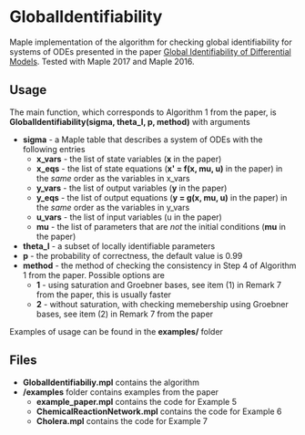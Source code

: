 # GlobalIdentifiability

Maple implementation of the algorithm for checking global identifiability for systems of ODEs presented in the paper [Global Identifiability of Differential Models](https://cs.nyu.edu/~pogudin/global.pdf).
Tested with Maple 2017 and Maple 2016.

## Usage
The main function, which corresponds to Algorithm 1 from the paper, is **GlobalIdentifiability(sigma, theta_l, p, method)** with arguments
 * **sigma** - a Maple table that describes a system of ODEs with the following entries
   * **x_vars** - the list of state variables (**x** in the paper)
   * **x_eqs** - the list of state equations (**x' = f(x, mu, u)** in the paper) in the *same* order as the variables in x_vars
   * **y_vars** - the list of output variables (**y** in the paper)
   * **y_eqs** - the list of output equations (**y = g(x, mu, u)** in the paper) in the *same* order as the variables in y_vars
   * **u_vars** - the list of input variables (u in the paper)
   * **mu** - the list of parameters that are *not* the initial conditions (**mu** in the paper)
 * **theta_l** - a subset of locally identifiable parameters
 * **p** - the probability of correctness, the default value is 0.99
 * **method** - the method of checking the consistency in Step 4 of Algorithm 1 from the paper. Possible options are
   * **1** - using saturation and Groebner bases, see item (1) in Remark 7 from the paper, this is usually faster
   * **2** - without saturation, with checking memebership using Groebner bases, see item (2) in Remark 7 from the paper

Examples of usage can be found in the **examples/** folder

## Files

* **GlobalIdentifiabiliy.mpl**   contains the algorithm
* **/examples**   folder contains examples from the paper
  * **example_paper.mpl** contains the code for Example 5
  * **ChemicalReactionNetwork.mpl** contains the code for Example 6
  * **Cholera.mpl** contains the code for Example 7

